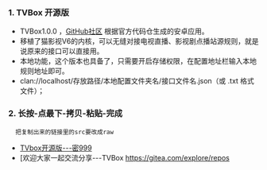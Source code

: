 ### 1. TVBox 开源版  
- TVBox1.0.0 ，[GitHub社区](https://github.com/CatVodTVOfficial/TVBoxOSC) 根据官方代码仓生成的安卓应用。  
- 移植了猫影视V6的内核，可以无缝对接电视直播、影视剧点播站源规则，就是说原来的接口可以直接用。  
- 本地功能，这个版本也具备了，只需要开启存储权限，在配置地址栏输入本地规则地址即可。  
- clan://localhost/存放路径/本地配置文件夹名/接口文件名.json（或 .txt 格式文件）；  

### 2. 长按-点最下-拷贝-粘贴-完成
      把复制出来的链接里的src要改成raw
 - [TVbox开源版---密999](https://wws.lanzouq.com/b03j4ulyh#999)  
 - [欢迎大家一起交流分享---TVBox
https://gitea.com/explore/repos